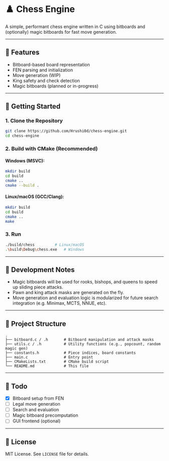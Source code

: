# ♟️ Chess Engine

A simple, performant chess engine written in C using bitboards and (optionally) magic bitboards for fast move generation.

---

## 🔧 Features
- Bitboard-based board representation
- FEN parsing and initialization
- Move generation (WIP)
- King safety and check detection
- Magic bitboards (planned or in-progress)

---

## 🚀 Getting Started

### 1. Clone the Repository
```bash
git clone https://github.com/Hrushi0d/chess-engine.git
cd chess-engine
````

### 2. Build with CMake (Recommended)

#### Windows (MSVC):

```bash
mkdir build
cd build
cmake ..
cmake --build .
```

#### Linux/macOS (GCC/Clang):

```bash
mkdir build
cd build
cmake ..
make
```

### 3. Run

```bash
./build/chess         # Linux/macOS
.\build\Debug\chess.exe   # Windows
```

---

## 🧠 Development Notes

* Magic bitboards will be used for rooks, bishops, and queens to speed up sliding piece attacks.
* Pawn and king attack masks are generated on the fly.
* Move generation and evaluation logic is modularized for future search integration (e.g. Minimax, MCTS, NNUE, etc).

---

## 📁 Project Structure

```
.
├── bitboard.c / .h       # Bitboard manipulation and attack masks
├── utils.c / .h          # Utility functions (e.g., popcount, random magic gen)
├── constants.h           # Piece indices, board constants
├── main.c                # Entry point
├── CMakeLists.txt        # CMake build script
└── README.md             # This file
```

---

## 📌 Todo

* [x] Bitboard setup from FEN
* [ ] Legal move generation
* [ ] Search and evaluation
* [ ] Magic bitboard precomputation
* [ ] GUI frontend (optional)

---

## 📜 License

MIT License. See `LICENSE` file for details.


